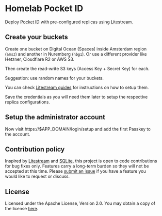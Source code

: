 # Homelab Pocket ID

Deploy [Pocket ID](https://github.com/pocket-id/pocket-id) with pre-configured
replicas using Litestream.

## Create your buckets

Create one bucket on Digital Ocean (Spaces) inside Amsterdam region (`ams3`) and
another in Nuremberg (`nbg1`). Or use a different provider like Hetzner,
Cloudflare R2 or AWS S3.

Then create the read-write S3 keys (Access Key + Secret Key) for each.

Suggestion: use random names for your buckets.

You can check [Litestream guides](https://litestream.io/guides/#replica-guides)
for instructions on how to setup them.

Save the credentials as you will need them later to setup the respective replica
configurations.

## Setup the administrator account

Now visit https://$APP_DOMAIN/login/setup and add the first Passkey to the
account.

## Contribution policy

Inspired by [Litestream](https://github.com/benbjohnson/litestream) and
[SQLite](https://sqlite.org/copyright.html#notopencontrib), this project is
open to code contributions for bug fixes only. Features carry a long-term
burden so they will not be accepted at this time. Please
[submit an issue](https://github.com/luislavena/homelab-pocket-id/issues/new) if you have
a feature you would like to request or discuss.

## License

Licensed under the Apache License, Version 2.0. You may obtain a copy of
the license [here](./LICENSE).
